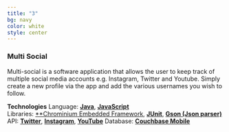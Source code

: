 ```yaml
---
title: "3"
bg: navy
color: white
style: center
---
```

### **Multi Social**
Multi-social is a software application that allows the user to keep track of multiple social media accounts e.g. Instagram, Twitter and Youtube.
Simply create a new profile via the app and add the various usernames you wish to follow.    
  
**Technologies**
Language: [**Java**](https://www.oracle.com/java/index.html), [**JavaScript**](https://www.javascript.com)    
Libraries:   [**Chrominium Embedded Framework](https://en.wikipedia.org/wiki/Chromium_Embedded_Framework), [**JUnit**](http://junit.org/junit4/), [**Gson (Json parser)**](https://github.com/google/gson)   
API: [**Twitter**](https://dev.twitter.com/docs), [**Instagram**](https://www.instagram.com/developer/), [**YouTube**](https://developers.google.com/youtube/documentation/)
Database: [**Couchbase Mobile**](http://www.couchbase.com)
